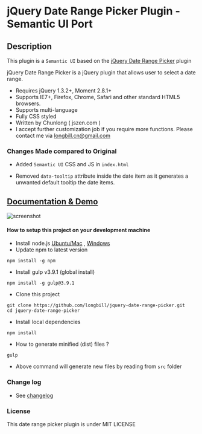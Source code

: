 # jQuery Date Range Picker Plugin - Semantic UI Port

## Description

This plugin is a `Semantic UI` based on the [jQuery Date Range Picker](https://github.com/longbill/jquery-date-range-picker) plugin

jQuery Date Range Picker is a jQuery plugin that allows user to select a date range.

* Requires jQuery 1.3.2+, Moment 2.8.1+
* Supports IE7+, Firefox, Chrome, Safari and other standard HTML5 browsers.
* Supports multi-language
* Fully CSS styled
* Written by Chunlong ( jszen.com )
* I accept further customization job if you require more functions. Please contact me via longbill.cn@gmail.com

### Changes Made compared to Original

- Added `Semantic UI` CSS and JS in `index.html`

- Removed `data-tooltip` attribute inside the date item as it generates a unwanted default tooltip the date items.

## [Documentation & Demo](http://longbill.github.io/jquery-date-range-picker/)

![screenshot](https://raw.github.com/longbill/jquery-date-range-picker/master/preview.jpg)

#### How to setup this project on your development machine
* Install node.js [Ubuntu/Mac](https://github.com/creationix/nvm) , [Windows](https://nodejs.org/en/download/)
* Update npm to latest version
```
npm install -g npm
```
* Install gulp v3.9.1 (global install)
```
npm install -g gulp@3.9.1
```
* Clone this project
```
git clone https://github.com/longbill/jquery-date-range-picker.git
cd jquery-date-range-picker
```
* Install local dependencies
```
npm install
```
* How to generate minified (dist) files ?
```
gulp
```
* Above command will generate new files by reading from ```src``` folder

### Change log
* See [changelog](CHANGELOG.md)

### License
This date range picker plugin is under MIT LICENSE

